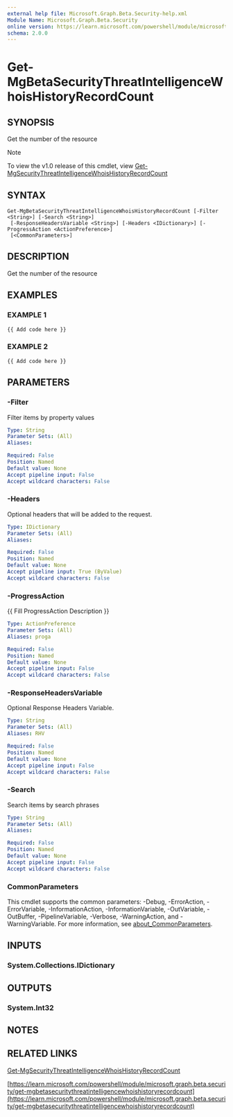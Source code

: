 ```yaml
---
external help file: Microsoft.Graph.Beta.Security-help.xml
Module Name: Microsoft.Graph.Beta.Security
online version: https://learn.microsoft.com/powershell/module/microsoft.graph.beta.security/get-mgbetasecuritythreatintelligencewhoishistoryrecordcount
schema: 2.0.0
---
```


# Get-MgBetaSecurityThreatIntelligenceWhoisHistoryRecordCount

## SYNOPSIS
Get the number of the resource

> [!NOTE]
> To view the v1.0 release of this cmdlet, view [Get-MgSecurityThreatIntelligenceWhoisHistoryRecordCount](/powershell/module/Microsoft.Graph.Security/Get-MgSecurityThreatIntelligenceWhoisHistoryRecordCount?view=graph-powershell-1.0)

## SYNTAX

```
Get-MgBetaSecurityThreatIntelligenceWhoisHistoryRecordCount [-Filter <String>] [-Search <String>]
 [-ResponseHeadersVariable <String>] [-Headers <IDictionary>] [-ProgressAction <ActionPreference>]
 [<CommonParameters>]
```

## DESCRIPTION
Get the number of the resource

## EXAMPLES

### EXAMPLE 1
```
{{ Add code here }}
```

### EXAMPLE 2
```
{{ Add code here }}
```

## PARAMETERS

### -Filter
Filter items by property values

```yaml
Type: String
Parameter Sets: (All)
Aliases:

Required: False
Position: Named
Default value: None
Accept pipeline input: False
Accept wildcard characters: False
```

### -Headers
Optional headers that will be added to the request.

```yaml
Type: IDictionary
Parameter Sets: (All)
Aliases:

Required: False
Position: Named
Default value: None
Accept pipeline input: True (ByValue)
Accept wildcard characters: False
```

### -ProgressAction
{{ Fill ProgressAction Description }}

```yaml
Type: ActionPreference
Parameter Sets: (All)
Aliases: proga

Required: False
Position: Named
Default value: None
Accept pipeline input: False
Accept wildcard characters: False
```

### -ResponseHeadersVariable
Optional Response Headers Variable.

```yaml
Type: String
Parameter Sets: (All)
Aliases: RHV

Required: False
Position: Named
Default value: None
Accept pipeline input: False
Accept wildcard characters: False
```

### -Search
Search items by search phrases

```yaml
Type: String
Parameter Sets: (All)
Aliases:

Required: False
Position: Named
Default value: None
Accept pipeline input: False
Accept wildcard characters: False
```

### CommonParameters
This cmdlet supports the common parameters: -Debug, -ErrorAction, -ErrorVariable, -InformationAction, -InformationVariable, -OutVariable, -OutBuffer, -PipelineVariable, -Verbose, -WarningAction, and -WarningVariable. For more information, see [about_CommonParameters](http://go.microsoft.com/fwlink/?LinkID=113216).

## INPUTS

### System.Collections.IDictionary
## OUTPUTS

### System.Int32
## NOTES

## RELATED LINKS
[Get-MgSecurityThreatIntelligenceWhoisHistoryRecordCount](/powershell/module/Microsoft.Graph.Security/Get-MgSecurityThreatIntelligenceWhoisHistoryRecordCount?view=graph-powershell-1.0)

[https://learn.microsoft.com/powershell/module/microsoft.graph.beta.security/get-mgbetasecuritythreatintelligencewhoishistoryrecordcount](https://learn.microsoft.com/powershell/module/microsoft.graph.beta.security/get-mgbetasecuritythreatintelligencewhoishistoryrecordcount)




